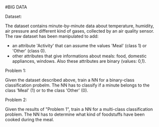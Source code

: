#BIG DATA

Dataset:

The dataset contains minute-by-minute data about temperature, humidity, air pressure and different kind of gases, collected by an air quality sensor. The raw dataset has been manipulated to add:
  - an attribute 'Activity' that can assume the values 'Meal' (class 1) or 'Other' (class 0).
  - other attributes that give informations about meals: food, domestic appliances, windows. 
    Also these attributes are binary (values: 0,1).

Problem 1:

Given the dataset described above, train a NN for a binary-class classification probelm. The NN has to classify if a minute belongs to the class 'Meal' (1) or to the class 'Other' (0).


Problem 2:

Given the results of "Problem 1", train a NN for a multi-class classification problem. The NN has to determine what kind of foodstuffs have been cooked during the meal.
